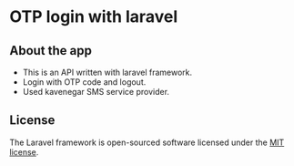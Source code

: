 
<p>
   <h1> OTP login with laravel</h1>
</p>

## About the app
<ul>
    <li>This is an API written with laravel framework.</li>
<li>Login with OTP code and logout.</li>
<li>Used kavenegar SMS service provider.</li>
</ul>

## License

The Laravel framework is open-sourced software licensed under the [MIT license](https://opensource.org/licenses/MIT).
